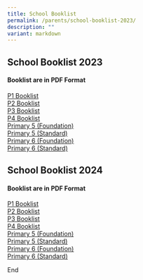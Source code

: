 ```yaml
---
title: School Booklist
permalink: /parents/school-booklist-2023/
description: ""
variant: markdown
---
```

## School Booklist 2023

#### Booklist are in PDF Format

[P1 Booklist](/files/2023%20P1.pdf)<br>
[P2 Booklist](/files/2023%20P2.pdf)<br>
[P3 Booklist](/files/2023%20P3.pdf)<br>
[P4 Booklist](/files/2023%20P4.pdf)<br>
[Primary 5 (Foundation)](/files/2023%20P5FDN.pdf)<br>
[Primary 5 (Standard)](/files/2023%20P5STD.pdf)<br>
[Primary 6 (Foundation)](/files/2023%20P6FDN.pdf)<br>
[Primary 6 (Standard)](/files/2023%20P6STD.pdf)

## School Booklist 2024

#### Booklist are in PDF Format

[P1 Booklist](/files%2FBooklist/P1_2024.pdf)<br>
[P2 Booklist](/files%2FBooklist/P2_2024.pdf)<br>
[P3 Booklist](/files%2FBooklist/P3_2024.pdf)<br>
[P4 Booklist](/files%2FBooklist/P4_2024.pdf)<br>
[Primary 5 (Foundation)](/files%2FBooklist/P5_FDN_2024.pdf)<br>
[Primary 5 (Standard)](/files%2FBooklist/P5_STD_2024.pdf)<br>
[Primary 6 (Foundation)](/files%2FBooklist/P6_FDN_2024.pdf)<br>
[Primary 6 (Standard)](/files%2FBooklist/P6_STD_2024.pdf)

End